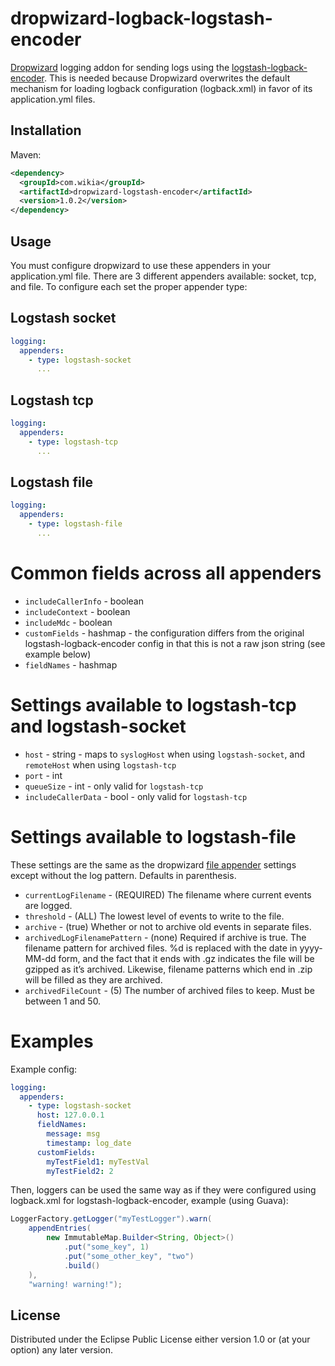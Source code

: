 # dropwizard-logback-logstash-encoder

[Dropwizard](http://dropwizard.io/) logging addon for sending logs using the [logstash-logback-encoder](https://github.com/logstash/logstash-logback-encoder). This is needed because Dropwizard overwrites the default mechanism for loading logback configuration (logback.xml) in favor of its application.yml files.

## Installation
Maven:
```xml
<dependency>
  <groupId>com.wikia</groupId>
  <artifactId>dropwizard-logstash-encoder</artifactId>
  <version>1.0.2</version>
</dependency>
```

## Usage
You must configure dropwizard to use these appenders in your application.yml file. There are 3 different 
appenders available: socket, tcp, and file. To configure each set the proper appender type:

## Logstash socket
```yml
logging:
  appenders:
    - type: logstash-socket
      ...
```

## Logstash tcp
```yml
logging:
  appenders:
    - type: logstash-tcp
      ...
```

## Logstash file 
```yml
logging:
  appenders:
    - type: logstash-file
      ...
```

# Common fields across all appenders

* `includeCallerInfo` - boolean
* `includeContext` - boolean
* `includeMdc` - boolean
* `customFields` - hashmap - the configuration differs from the original logstash-logback-encoder config in that this is not a raw json string (see example below)
* `fieldNames` - hashmap

# Settings available to logstash-tcp and logstash-socket

* `host` - string - maps to `syslogHost` when using `logstash-socket`, and `remoteHost` when using `logstash-tcp`
* `port` - int
* `queueSize` - int - only valid for `logstash-tcp`
* `includeCallerData` - bool - only valid for `logstash-tcp`

# Settings available to logstash-file

These settings are the same as the dropwizard [file appender](http://www.dropwizard.io/manual/configuration.html#file) settings except
without the log pattern. Defaults in parenthesis.

* `currentLogFilename` - (REQUIRED)	The filename where current events are logged.
* `threshold` -	(ALL) The lowest level of events to write to the file.
* `archive`	- (true) Whether or not to archive old events in separate files.
* `archivedLogFilenamePattern` - (none)	Required if archive is true. The filename pattern for archived files. %d is replaced with the date in yyyy-MM-dd form, and the fact that it ends with .gz indicates the file will be gzipped as it’s archived. Likewise, filename patterns which end in .zip will be filled as they are archived.
* `archivedFileCount` -	(5) The number of archived files to keep. Must be between 1 and 50.

# Examples

Example config:
```yaml
logging:
  appenders:
    - type: logstash-socket
      host: 127.0.0.1
      fieldNames:
        message: msg
        timestamp: log_date
      customFields:
        myTestField1: myTestVal
        myTestField2: 2
```

Then, loggers can be used the same way as if they were configured using logback.xml for logstash-logback-encoder, example (using Guava):
```java
LoggerFactory.getLogger("myTestLogger").warn(
	appendEntries(
		new ImmutableMap.Builder<String, Object>()
			.put("some_key", 1)
			.put("some_other_key", "two")
			.build()
	),
	"warning! warning!");
```
## License

Distributed under the Eclipse Public License either version 1.0 or (at
your option) any later version.
